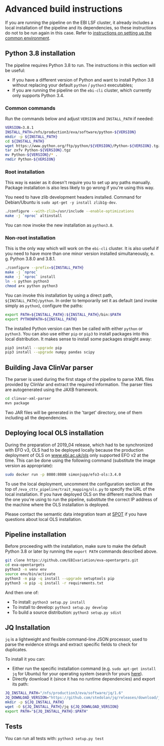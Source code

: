 # Advanced build instructions

If you are running the pipeline on the EBI LSF cluster, it already includes a local installation of the pipeline and its dependencies, so these instructions do not to be run again in this case. Refer to [instructions on setting up the common environment](environment.md).

## Python 3.8 installation
The pipeline requires Python 3.8 to run. The instructions in this section will be useful:
* If you have a different version of Python and want to install Python 3.8 without replacing your default `python` / `python3` executables;
* If you are running the pipeline on the `ebi-cli` cluster, which currently only supports Python 3.4.

### Common commands

Run the commands below and adjust `VERSION` and `INSTALL_PATH` if needed:

```bash
VERSION=3.8.1
INSTALL_PATH=/nfs/production3/eva/software/python-${VERSION}
mkdir -p ${INSTALL_PATH}
cd ${INSTALL_PATH}
wget https://www.python.org/ftp/python/${VERSION}/Python-${VERSION}.tgz
tar zxfv Python-${VERSION}.tgz
mv Python-${VERSION}/* .
rmdir Python-${VERSION}
```

### Root installation
This way is easier as it doesn't require you to set up any paths manually. Package installation is also less likely to go wrong if you're using this way.

You need to have zlib development headers installed. Command for Debian/Ubuntu is `sudo apt-get -y install zlib1g-dev`.

```bash
./configure --with-zlib=/usr/include --enable-optimizations
make -j `nproc` altinstall
```

You can now invoke the new installation as `python3.8`.

### Non-root installation
This is the only way which will work on the `ebi-cli` cluster. It is also useful if you need to have more than one minor version installed simultaneously, e. g. Python 3.8.0 and 3.8.1.
```bash
./configure --prefix=${INSTALL_PATH}
make -j `nproc`
make -j `nproc` install
ln -s python python3
chmod a+x python python3
```

You can invoke this installation by using a direct path, `${INSTALL_PATH}/python`. In order to temporarily set it as default (and invoke simply as `python`), configure the paths:
```bash
export PATH=${INSTALL_PATH}:${INSTALL_PATH}/bin:$PATH
export PYTHONPATH=${INSTALL_PATH}
```

The installed Python version can then be called with either `python` or `python3`. You can also use either `pip` or `pip3` to install packages into this local distribution. It makes sense to install some packages straight away:
```bash
pip3 install --upgrade pip
pip3 install --upgrade numpy pandas scipy
```

## Building Java ClinVar parser
The parser is used during the first stage of the pipeline to parse XML files provided by ClinVar and extract the required information. The parser files are autogenerated using the JAXB framework.

```bash
cd clinvar-xml-parser
mvn package
```

Two JAR files will be generated in the 'target' directory, one of them including all the dependencies.

## Deploying local OLS installation
During the preparation of 2019_04 release, which had to be synchronized with EFO v3, OLS had to be deployed locally because the production deployment of OLS on www.ebi.ac.uk/ols only supported EFO v2 at the time. This can be done using the following command (substitute the image version as appropriate):

```bash
sudo docker run -p 8080:8080 simonjupp/efo3-ols:3.4.0
```

To use the local deployment, uncomment the configuration section at the top of `/eva_cttv_pipeline/trait_mapping/ols.py` to specify the URL of the local installation. If you have deployed OLS on the different machine than the one you're using to run the pipeline, substitute the correct IP address of the machine where the OLS installation is deployed.

Please contact the semantic data integration team at [SPOT](https://www.ebi.ac.uk/about/spot-team) if you have questions about local OLS installation.

## Pipeline installation

Before proceeding with the installation, make sure to make the default Python 3.8 or later by running the `export PATH` commands described above.

```bash
git clone https://github.com/EBIvariation/eva-opentargets.git
cd eva-opentargets
python3 -m venv env
source env/bin/activate
python3 -m pip -q install --upgrade setuptools pip
python3 -m pip -q install -r requirements.txt
```

And then one of:
* To install: `python3 setup.py install`
* To install to develop: `python3 setup.py develop`
* To build a source distribution: `python3 setup.py sdist`

## JQ Installation
``jq`` is a lightweight and flexible command-line JSON processor, used to parse the evidence strings and extract specific fields to check for duplicates.

To install it you can:
* Either run the specific installation command (e.g. ``sudo apt-get install jq`` for Ubuntu) for your operating system (search for yours [here](https://stedolan.github.io/jq/download/)).
* Directly download it (since it has no runtime dependencies) and export its path:
````bash
JQ_INSTALL_PATH="/nfs/production3/eva/software/jq/1.6"
JQ_DOWNLOAD_VERSION="https://github.com/stedolan/jq/releases/download/jq-1.6/jq-linux64"
mkdir -p ${JQ_INSTALL_PATH}
wget -O ${JQ_INSTALL_PATH}/jq ${JQ_DOWNLOAD_VERSION}
export PATH="${JQ_INSTALL_PATH}:$PATH"
````

## Tests
You can run all tests with: `python3 setup.py test`
